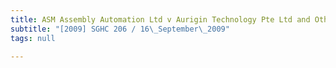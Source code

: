 ```yaml
---
title: ASM Assembly Automation Ltd v Aurigin Technology Pte Ltd and Others
subtitle: "[2009] SGHC 206 / 16\_September\_2009"
tags: null

---
```


